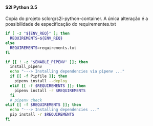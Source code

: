 #### S2I Python 3.5

Copia do projeto sclorg/s2i-python-container. A única alteração é a possibilidade de especificação do requirementes.txt
``` bash
if [ -z "${ENV_REQ}" ]; then
  REQUIREMENTS=${ENV_REQ}
else
  REQUIREMENTS=requirements.txt  
fi  

if [[ ! -z "$ENABLE_PIPENV" ]]; then
  install_pipenv
  echo "---> Installing dependencies via pipenv ..."
  if [[ -f Pipfile ]]; then
    pipenv install --deploy
  elif [[ -f $REQUIREMENTS ]]; then
    pipenv install -r $REQUIREMENTS 
  fi
  # pipenv check
elif [[ -f $REQUIREMENTS ]]; then
  echo "---> Installing dependencies ..."
  pip install -r $REQUIREMENTS
fi
```
